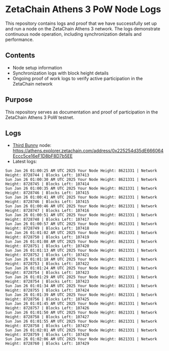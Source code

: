 # ZetaChain Athens 3 PoW Node Logs
This repository contains logs and proof that we have successfully set up and run a node on the ZetaChain Athens 3 network. The logs demonstrate continuous node operation, including synchronization details and performance.

## Contents
- Node setup information
- Synchronization logs with block height details
- Ongoing proof of work logs to verify active participation in the ZetaChain network

## Purpose
This repository serves as documentation and proof of participation in the ZetaChain Athens 3 PoW testnet.

## Logs

- [Third Bunny](https://thirdbunny.xyz/) node: https://athens.explorer.zetachain.com/address/0x225254d35dE666064Eccc5ce16eF1D8bF8D7b5EE
- Latest logs:
```
Sun Jan 26 01:00:25 AM UTC 2025 Your Node Height: 8621331 | Network Height: 8728744 | Blocks Left: 107413
Sun Jan 26 01:00:30 AM UTC 2025 Your Node Height: 8621331 | Network Height: 8728745 | Blocks Left: 107414
Sun Jan 26 01:00:35 AM UTC 2025 Your Node Height: 8621331 | Network Height: 8728746 | Blocks Left: 107415
Sun Jan 26 01:00:41 AM UTC 2025 Your Node Height: 8621331 | Network Height: 8728746 | Blocks Left: 107415
Sun Jan 26 01:00:46 AM UTC 2025 Your Node Height: 8621331 | Network Height: 8728747 | Blocks Left: 107416
Sun Jan 26 01:00:51 AM UTC 2025 Your Node Height: 8621331 | Network Height: 8728748 | Blocks Left: 107417
Sun Jan 26 01:00:57 AM UTC 2025 Your Node Height: 8621331 | Network Height: 8728749 | Blocks Left: 107418
Sun Jan 26 01:01:02 AM UTC 2025 Your Node Height: 8621331 | Network Height: 8728750 | Blocks Left: 107419
Sun Jan 26 01:01:08 AM UTC 2025 Your Node Height: 8621331 | Network Height: 8728751 | Blocks Left: 107420
Sun Jan 26 01:01:13 AM UTC 2025 Your Node Height: 8621331 | Network Height: 8728752 | Blocks Left: 107421
Sun Jan 26 01:01:18 AM UTC 2025 Your Node Height: 8621331 | Network Height: 8728753 | Blocks Left: 107422
Sun Jan 26 01:01:24 AM UTC 2025 Your Node Height: 8621331 | Network Height: 8728754 | Blocks Left: 107423
Sun Jan 26 01:01:29 AM UTC 2025 Your Node Height: 8621331 | Network Height: 8728754 | Blocks Left: 107423
Sun Jan 26 01:01:34 AM UTC 2025 Your Node Height: 8621331 | Network Height: 8728755 | Blocks Left: 107424
Sun Jan 26 01:01:39 AM UTC 2025 Your Node Height: 8621331 | Network Height: 8728756 | Blocks Left: 107425
Sun Jan 26 01:01:45 AM UTC 2025 Your Node Height: 8621331 | Network Height: 8728757 | Blocks Left: 107426
Sun Jan 26 01:01:50 AM UTC 2025 Your Node Height: 8621331 | Network Height: 8728758 | Blocks Left: 107427
Sun Jan 26 01:01:55 AM UTC 2025 Your Node Height: 8621331 | Network Height: 8728758 | Blocks Left: 107427
Sun Jan 26 01:02:01 AM UTC 2025 Your Node Height: 8621331 | Network Height: 8728759 | Blocks Left: 107428
Sun Jan 26 01:02:06 AM UTC 2025 Your Node Height: 8621331 | Network Height: 8728760 | Blocks Left: 107429
```

